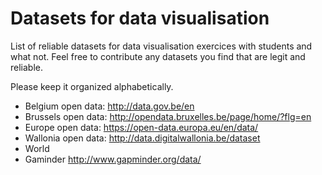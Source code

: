 # Datasets for data visualisation
List of reliable datasets for data visualisation exercices with students and what not. Feel free to contribute any datasets you find that are legit and reliable.

Please keep it organized alphabetically.

 - Belgium open data: http://data.gov.be/en
 - Brussels open data: http://opendata.bruxelles.be/page/home/?flg=en
 - Europe open data: https://open-data.europa.eu/en/data/
 - Wallonia open data: http://data.digitalwallonia.be/dataset
 - World
  - Gaminder http://www.gapminder.org/data/
